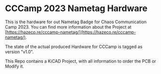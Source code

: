 # CCCamp 2023 Nametag Hardware

This is the hardware for out Nametag Badge for Chaos Communication Camp 2023. You can find more information about the Project at [https://hazeco.re/cccamp-nametag/](https://hazeco.re/cccamp-nametag/).

The state of the actual produced Hardware for CCCamp is tagged as version "v1.0".

This Repo contains a KiCAD Project, with all information to order the PCB or Modify it.